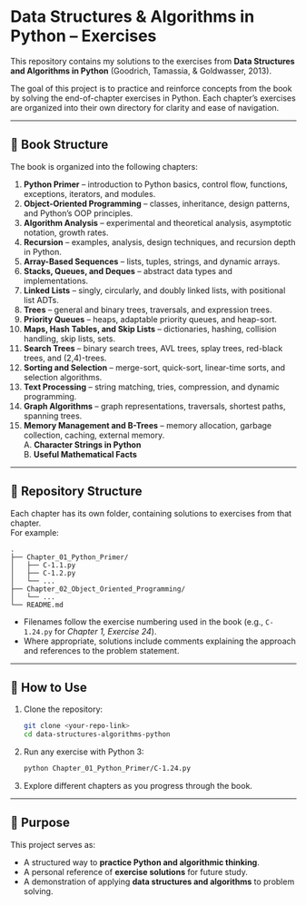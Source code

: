 # Data Structures & Algorithms in Python – Exercises

This repository contains my solutions to the exercises from **Data Structures and Algorithms in Python** (Goodrich, Tamassia, & Goldwasser, 2013).  

The goal of this project is to practice and reinforce concepts from the book by solving the end-of-chapter exercises in Python. Each chapter’s exercises are organized into their own directory for clarity and ease of navigation.

---

## 📖 Book Structure

The book is organized into the following chapters:

1. **Python Primer** – introduction to Python basics, control flow, functions, exceptions, iterators, and modules.  
2. **Object-Oriented Programming** – classes, inheritance, design patterns, and Python’s OOP principles.  
3. **Algorithm Analysis** – experimental and theoretical analysis, asymptotic notation, growth rates.  
4. **Recursion** – examples, analysis, design techniques, and recursion depth in Python.  
5. **Array-Based Sequences** – lists, tuples, strings, and dynamic arrays.  
6. **Stacks, Queues, and Deques** – abstract data types and implementations.  
7. **Linked Lists** – singly, circularly, and doubly linked lists, with positional list ADTs.  
8. **Trees** – general and binary trees, traversals, and expression trees.  
9. **Priority Queues** – heaps, adaptable priority queues, and heap-sort.  
10. **Maps, Hash Tables, and Skip Lists** – dictionaries, hashing, collision handling, skip lists, sets.  
11. **Search Trees** – binary search trees, AVL trees, splay trees, red-black trees, and (2,4)-trees.  
12. **Sorting and Selection** – merge-sort, quick-sort, linear-time sorts, and selection algorithms.  
13. **Text Processing** – string matching, tries, compression, and dynamic programming.  
14. **Graph Algorithms** – graph representations, traversals, shortest paths, spanning trees.  
15. **Memory Management and B-Trees** – memory allocation, garbage collection, caching, external memory.  
A. **Character Strings in Python**  
B. **Useful Mathematical Facts**

---

## 📂 Repository Structure

Each chapter has its own folder, containing solutions to exercises from that chapter.  
For example:

```
.
├── Chapter_01_Python_Primer/
│   ├── C-1.1.py
│   ├── C-1.2.py
│   └── ...
├── Chapter_02_Object_Oriented_Programming/
│   └── ...
└── README.md
```

- Filenames follow the exercise numbering used in the book (e.g., `C-1.24.py` for *Chapter 1, Exercise 24*).  
- Where appropriate, solutions include comments explaining the approach and references to the problem statement.  

---

## 🚀 How to Use

1. Clone the repository:
   ```bash
   git clone <your-repo-link>
   cd data-structures-algorithms-python
   ```

2. Run any exercise with Python 3:
   ```bash
   python Chapter_01_Python_Primer/C-1.24.py
   ```

3. Explore different chapters as you progress through the book.

---

## 🎯 Purpose

This project serves as:
- A structured way to **practice Python and algorithmic thinking**.  
- A personal reference of **exercise solutions** for future study.  
- A demonstration of applying **data structures and algorithms** to problem solving.  
